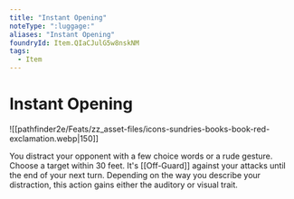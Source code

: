```yaml
---
title: "Instant Opening"
noteType: ":luggage:"
aliases: "Instant Opening"
foundryId: Item.QIaCJulG5w8nskNM
tags:
  - Item
---
```


# Instant Opening
![[pathfinder2e/Feats/zz_asset-files/icons-sundries-books-book-red-exclamation.webp|150]]

You distract your opponent with a few choice words or a rude gesture. Choose a target within 30 feet. It's [[Off-Guard]] against your attacks until the end of your next turn. Depending on the way you describe your distraction, this action gains either the auditory or visual trait.
